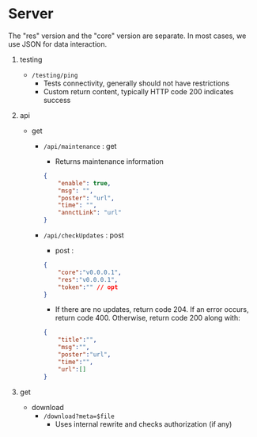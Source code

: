 # Server

The "res" version and the "core" version are separate. In most cases, we use JSON for data interaction.

1. testing

   - `/testing/ping`
     - Tests connectivity, generally should not have restrictions
     - Custom return content, typically HTTP code 200 indicates success
2. api

   - get
     - `/api/maintenance` : get

       - Returns maintenance information

       ```json
       {
           "enable": true,
           "msg": "",
           "poster": "url",
           "time": "",
           "annctLink": "url"
       }
       ```
     - `/api/checkUpdates` : post

       - post :

       ```json
       {
           "core":"v0.0.0.1",
           "res":"v0.0.0.1",
           "token":"" // opt
       }
       ```
       - If there are no updates, return code 204. If an error occurs, return code 400. Otherwise, return code 200 along with:

       ```json
       {
           "title":"",
           "msg":"",
           "poster":"url",
           "time":"",
           "url":[]
       }
       ```
3. get

   - download
     - `/download?meta=$file`
       - Uses internal rewrite and checks authorization (if any)
